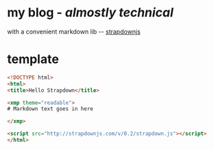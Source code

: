 # my blog - *almostly technical*

with a convenient markdown lib --
[strapdownjs](http://strapdownjs.com/)


template
===

```html
<!DOCTYPE html>
<html>
<title>Hello Strapdown</title>

<xmp theme="readable">
# Markdown text goes in here

</xmp>

<script src="http://strapdownjs.com/v/0.2/strapdown.js"></script>
</html>
```
